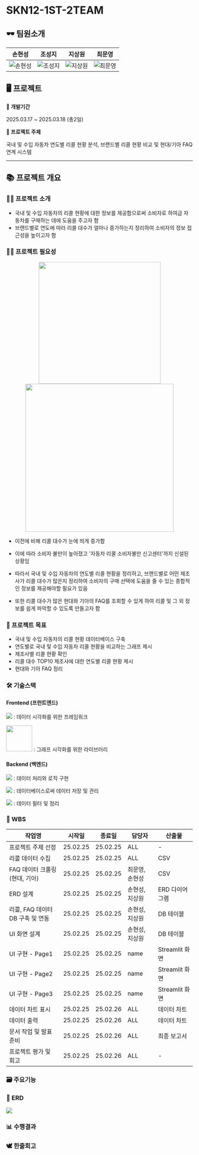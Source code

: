 # SKN12-1ST-2TEAM

## 🕶️ 팀원소개

| 손현성 | 조성지 | 지상원 | 최문영 |
|--------|--------|--------|--------|
| ![손현성](https://i.namu.wiki/i/q1uuA31r8Tpg3IQpSH9ZyAj0Yzs8FwQAxDLJhM8XMOEXSLG2X_6luRTahILasJ1PPBwQ3K3qLXR2OlGIhMUiXXYAcVa1ZoNxdSccik0wIVCAetq7yQunjXitgQGjeVZJ-qev0Q-ULb4yzwqf06htzQ.webp) | ![조성지](https://i.namu.wiki/i/rvnhAwIEZNyFekdqyDUAZfvZcQ66lRxeERcG5U6LUUVX2PLMF8AEfb9MvER_sQ_Hp5PHbhvmXW2ZZjEqW2HUwP5UkJW_WOo9ezL8ugdu1pP3nKywd32Q6SLFRBlTolGDIEftDMpDtgfpEQtjbM0QWw.webp) | ![지상원](https://i.namu.wiki/i/ouF0f9KhvkskDPi4d9Kx4Y8O5chd0ykB_9-Kqdjec_eYNzbXFMFOc_pBLSAsEcxzKypQimmmm8azbAQudNv6v0v1S7gBxUm8AJB3w3Oy0ldD-bwE76Wka_Z3jzkIGgupYa5337Vi34SeYpCF-JUUkQ.webp) | ![최문영](https://i.namu.wiki/i/SyCZk2aeCocaqw-mI-Tkxgfd2LhRBdpr6OgDkgqovtsS9YPQat-qu_xiYYFrVqVjvCfZt7dqyZc5trdV0J-F9qqoYlfqtrZZx6n1_thuq6jH6XXbGiZ4h-AsG8O0hp2HRz4OjD6nUB9hUvPj-WSAqQ.webp) | 



 
 ## 🖥️ 프로젝트
 
 **📅 개발기간**
 
 2025.03.17 ~ 2025.03.18 (총2일)
 
 **🏅 프로젝트 주제**
 
 국내 및 수입 자동차 연도별 리콜 현황 분석, 브랜드별 리콜 현황 비교 및 현대/기아 FAQ 연계 시스템
 
 ---
 
 ## 📚 프로젝트 개요
 ### 💁‍♀️ 프로젝트 소개
 - 국내 및 수입 자동차의 리콜 현황에 대한 정보를 제공함으로써 소비자로 하여금 자동차를 구매하는 데에 도움을 주고자 함
 - 브랜드별로 연도에 따라 리콜 대수가 얼마나 증가하는지 정리하여 소비자의 정보 접근성을 높이고자 함
 
 ### 🏋️‍♀️ 프로젝트 필요성

<div align="center">
  <img src="https://github.com/user-attachments/assets/67569c61-d39d-45f2-abf2-3b4d3ae7c36b" width="329" />
  <img src="https://github.com/user-attachments/assets/9e9ec374-2277-4529-896d-1a71cf6f5c9a" width="400" />
</div>
 
 - 이전에 비해 리콜 대수가 눈에 띄게 증가함
   
 - 이에 따라 소비자 불만이 높아졌고 '자동차 리콜 소비자불만 신고센터'까지 신설된 상황임
   
 - 따라서 국내 및 수입 자동차의 연도별 리콜 현황을 정리하고, 브랜드별로 어떤 제조사가 리콜 대수가 많은지 정리하여 소비자의 구매 선택에 도움을 줄 수 있는 종합적인 정보를 제공해야할 필요가 있음
 - 또한 리콜 대수가 많은 현대와 기아의 FAQ를 조회할 수 있게 하여 리콜 및 그 외 정보를 쉽게 파악할 수 있도록 만들고자 함

 ### 🚀 프로젝트 목표
 - 국내 및 수입 자동차의 리콜 현황 데이터베이스 구축
 - 연도별로 국내 및 수입 자동차 리콜 현황을 비교하는 그래프 제시
 - 제조사별 리콜 현황 확인
 - 리콜 대수 TOP10 제조사에 대한 연도별 리콜 현황 제시
 - 현대와 기아 FAQ 정리

 ### 🛠️ 기술스택
 #### Frontend (프런트엔드)
 <img               src="https://camo.githubusercontent.com/04238263fbe1f4f062268272b52949cf8b78089042905addc0e141e7931e66ee/687474703a2f2f696d672e736869656c64732e696f2f62616467652f53747265616d6c69742d4646344234423f7374796c653d666c6174266c6f676f3d53747265616d6c6974266c6f676f436f6c6f723d7768697465" /> :  데이터 시각화를 위한 프레임워크

 <img src="https://img.shields.io/badge/plotly-%233F4F75?style=for-the-badge&logo=plotly&logoColor=white" width = "70"> : 그래프 시각화를 위한 라이브러리

 #### Backend (백엔드)
 <img src="https://camo.githubusercontent.com/56290d7eb149acd99d843348e14ab97c5d8b29c6ff49c0057068bb99df658229/68747470733a2f2f696d672e736869656c64732e696f2f62616467652f507974686f6e2d3337373641423f7374796c653d666c61742d737175617265266c6f676f3d507974686f6e266c6f676f436f6c6f723d7768697465" /> : 데이터 처리와 로직 구현
 
 <img src="https://camo.githubusercontent.com/9a21b627eec60e85dcb70a6d1c1bce663c02424adf1033831c49aac48c72639c/68747470733a2f2f696d672e736869656c64732e696f2f62616467652f6d7973716c2d3434373941313f7374796c653d666c61742d737175617265266c6f676f3d4d7953514c266c6f676f436f6c6f723d7768697465" /> : 데이터베이스로써 데이터 저장 및 관리

 <img src="https://camo.githubusercontent.com/ab59477fbe5a806a3e6dfcafa560e3fb813781482937dd2ed3feb5b8cdcae4b4/687474703a2f2f696d672e736869656c64732e696f2f62616467652f50616e6461732d3135303435383f7374796c653d666c6174266c6f676f3d50616e646173266c6f676f436f6c6f723d7768697465" /> : 데이터 필터 및 정리


 ### 📝 WBS
| 작업명 | 시작일 | 종료일 | 담당자 | 산출물 |
|---|---|---|---|---|
| 프로젝트 주제 선정 | 25.02.25 | 25.02.25 | ALL | - |
| 리콜 데이터 수집 | 25.02.25 | 25.02.25 | ALL | CSV |
| FAQ 데이터 크롤링 (현대, 기아) | 25.02.25 | 25.02.25 | 최문영, 손현성 | CSV |
| ERD 설계 | 25.02.25 | 25.02.25 | 손현성, 지상원 | ERD 다이어그램 |
| 리콜, FAQ 데이터 DB 구축 및 연동 | 25.02.25 | 25.02.25 | 손현성, 지상원 | DB 테이블 |
| UI 화면 설계 | 25.02.25 | 25.02.25 | 손현성, 지상원 | DB 테이블 |
| UI 구현 - Page1 | 25.02.25 | 25.02.25 | name | Streamlit 화면 |
| UI 구현 - Page2 | 25.02.25 | 25.02.25 | name | Streamlit 화면 |
| UI 구현 - Page3 | 25.02.25 | 25.02.25 | name | Streamlit 화면 |
| 데이터 차트 표시 | 25.02.25 | 25.02.26 | ALL | 데이터 차트 |
| 데이터 출력 | 25.02.25 | 25.02.26 | ALL | 데이터 차트 |
| 문서 작업 및 발표 준비 | 25.02.25 | 25.02.26 | ALL | 최종 보고서 |
| 프로젝트 평가 및 회고 | 25.02.25 | 25.02.26 | ALL | - |

 ### 🗃️ 주요기능

 ### 📜 ERD
<img src="https://github.com/user-attachments/assets/6335f6bd-f81b-4b90-8118-340f8ddf97f2"/>

 ### 📊 수행결과

 ### 🕊️ 한줄회고
 
